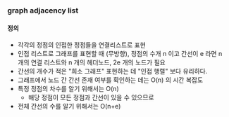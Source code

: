 ### graph adjacency list
#### 정의
- 각각의 정점의 인접한 정점들을 연결리스트로 표현 
- 인접 리스트로 그래프를 표현할 때 (무방향), 정점의 수개 n 이고 간선이 e 라면 n 개의 연결 리스트와 n 개의 헤더노드, 2e 개의 노드가 필요
- 간선의 개수가 적은 "희소 그래프" 표현하는 데 "인접 행렬" 보다 유리하다.
- 그래프에서 노드 간 간선 존재 여부를 확인하는 데는 O(n) 의 시간 복잡도
- 특정 정점의 차수를 알기 위해서는 O(n)
  - 해당 정점이 모든 정점과 간선이 있을 수 있으므로
- 전체 간선의 수를 알기 위해서는 O(n+e)